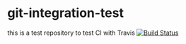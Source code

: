 # git-integration-test
this is a test repository to test CI with Travis
[![Build Status](https://travis-ci.org/NoorAbdulhameed/git-integration-test.svg?branch=master)](https://travis-ci.org/NoorAbdulhameed/git-integration-test)
